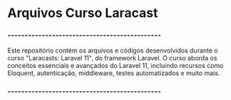 
# Arquivos Curso Laracast
### --------------------------------------------- 
Este repositório contém os arquivos e códigos desenvolvidos durante o curso "Laracasts: Laravel 11", do framework Laravel. O curso aborda os conceitos essenciais e avançados do Laravel 11, incluindo recursos como Eloquent, autenticação, middleware, testes automatizados e muito mais.
### --------------------------------------------- 

